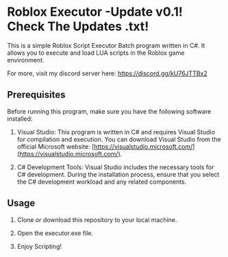 # Roblox Executor -Update v0.1! Check The Updates .txt!

This is a simple Roblox Script Executor Batch program written in C#. It allows you to execute and load LUA scripts in the Roblox game environment.

For more, visit my discord server here: https://discord.gg/kU76JTTBx2

## Prerequisites

Before running this program, make sure you have the following software installed:

1. Visual Studio: This program is written in C# and requires Visual Studio for compilation and execution. You can download Visual Studio from the official Microsoft website: [https://visualstudio.microsoft.com/](https://visualstudio.microsoft.com/).

2. C# Development Tools: Visual Studio includes the necessary tools for C# development. During the installation process, ensure that you select the C# development workload and any related components.

## Usage

1. Clone or download this repository to your local machine.

2. Open the executor.exe file.

3. Enjoy Scripting!
